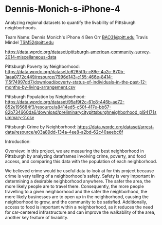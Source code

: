 # Dennis-Monich-s-iPhone-4
Analyzing regional datasets to quantify the livability of Pittsburgh neighborhoods.

Team Name: Dennis Monich's iPhone 4
Ben Orr BAO31@pitt.edu
Travis Mindel TSM52@pitt.edu

https://data.wprdc.org/dataset/pittsburgh-american-community-survey-2014-miscellaneous-data

Pittsburgh Poverty by Neighborhood: https://data.wprdc.org/dataset/c6265ffb-c86e-4a2c-870b-1aaa0772c449/resource/7996d143-c155-466e-8414-115f74997dd7/download/poverty-status-of-individuals-in-the-past-12-months-by-living-arrangement.csv

Pittsburgh Population by Neighborhood: https://data.wprdc.org/dataset/95af9f2c-61c8-446b-ae72-852e195684f3/resource/a8414ed5-c50f-417e-bb67-82b734660da6/download/preliminarycitypittsburghneighborhood_pl94171summary-2.csv

Pittsburgh Crime by Neighborhood: https://data.wprdc.org/dataset/arrest-data/resource/e03a89dd-134a-4ee8-a2bd-62c40aeebc6f

Introduction:

Overview:
In this project, we are measuring the best neighborhood in Pittsburgh by analyzing dataframes involving crime, poverty, and food access, and comparing this data with the population of each neighborhood.

We believed crime would be useful data to look at for this project because crime is very telling of a neighborhood's safety. Safety is very important in determining a desirable neighborhood anywhere. The safer the area, the more likely people are to travel there. Consequently, the more people travelling to a given neighborhood and the safer the neighborhood, the more likely businesses are to open up in the neighborhood, causing the neighborhood to grow, and the community to be satisfied. Additionally, access to food is important within a neighborhood, as it reduces the need for car-centered infrastructure and can improve the walkability of the area, another key feature of livability.
